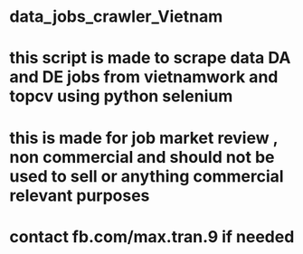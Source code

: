 # data_jobs_crawler_Vietnam

# this script is made to scrape data DA and DE jobs from vietnamwork and topcv using python selenium 
# this is made for job market review , non commercial and should not be used to sell or anything commercial relevant purposes 
# contact fb.com/max.tran.9 if needed 
